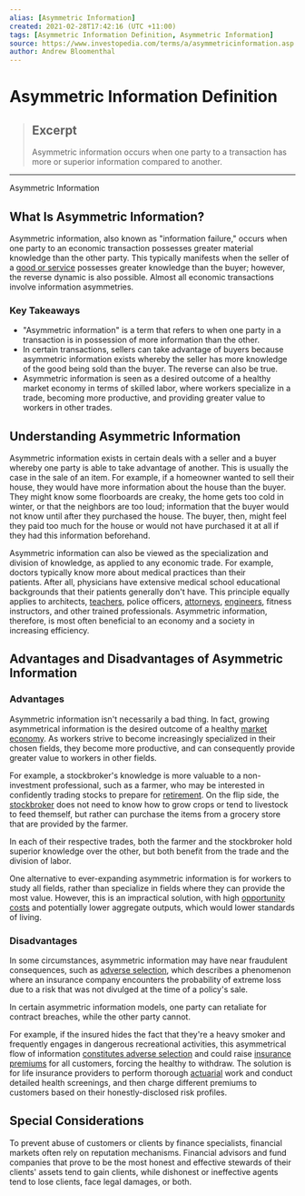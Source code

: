 ```yaml
---
alias: [Asymmetric Information]
created: 2021-02-28T17:42:16 (UTC +11:00)
tags: [Asymmetric Information Definition, Asymmetric Information]
source: https://www.investopedia.com/terms/a/asymmetricinformation.asp
author: Andrew Bloomenthal
---
```


# Asymmetric Information Definition

> ## Excerpt
> Asymmetric information occurs when one party to a transaction has more or superior information compared to another.

---

Asymmetric Information
## What Is Asymmetric Information?

Asymmetric information, also known as "information failure," occurs when one party to an economic transaction possesses greater material knowledge than the other party. This typically manifests when the seller of a [good or service](https://www.investopedia.com/articles/economics/08/free-market-regulation.asp) possesses greater knowledge than the buyer; however, the reverse dynamic is also possible. Almost all economic transactions involve information asymmetries.

### Key Takeaways

-   "Asymmetric information" is a term that refers to when one party in a transaction is in possession of more information than the other.
-   In certain transactions, sellers can take advantage of buyers because asymmetric information exists whereby the seller has more knowledge of the good being sold than the buyer. The reverse can also be true.
-   Asymmetric information is seen as a desired outcome of a healthy market economy in terms of skilled labor, where workers specialize in a trade, becoming more productive, and providing greater value to workers in other trades.

## Understanding Asymmetric Information

Asymmetric information exists in certain deals with a seller and a buyer whereby one party is able to take advantage of another. This is usually the case in the sale of an item. For example, if a homeowner wanted to sell their house, they would have more information about the house than the buyer. They might know some floorboards are creaky, the home gets too cold in winter, or that the neighbors are too loud; information that the buyer would not know until after they purchased the house. The buyer, then, might feel they paid too much for the house or would not have purchased it at all if they had this information beforehand.

Asymmetric information can also be viewed as the specialization and division of knowledge, as applied to any economic trade. For example, doctors typically know more about medical practices than their patients. After all, physicians have extensive medical school educational backgrounds that their patients generally don't have. This principle equally applies to architects, [teachers](https://www.investopedia.com/articles/personal-finance/112914/top-retirement-strategies-teachers.asp), police officers, [attorneys](https://www.investopedia.com/articles/pf/08/picking-lawyer.asp), [engineers](https://www.investopedia.com/articles/professionals/102315/highestpaying-engineering-careers.asp), fitness instructors, and other trained professionals. Asymmetric information, therefore, is most often beneficial to an economy and a society in increasing efficiency.

## Advantages and Disadvantages of Asymmetric Information

### Advantages

Asymmetric information isn't necessarily a bad thing. In fact, growing asymmetrical information is the desired outcome of a healthy [market economy](https://www.investopedia.com/terms/m/marketeconomy.asp). As workers strive to become increasingly specialized in their chosen fields, they become more productive, and can consequently provide greater value to workers in other fields.

For example, a stockbroker's knowledge is more valuable to a non-investment professional, such as a farmer, who may be interested in confidently trading stocks to prepare for [retirement](https://www.investopedia.com/terms/r/retirement.asp). On the flip side, the [stockbroker](https://www.investopedia.com/terms/s/stockbroker.asp) does not need to know how to grow crops or tend to livestock to feed themself, but rather can purchase the items from a grocery store that are provided by the farmer.

In each of their respective trades, both the farmer and the stockbroker hold superior knowledge over the other, but both benefit from the trade and the division of labor.

One alternative to ever-expanding asymmetric information is for workers to study all fields, rather than specialize in fields where they can provide the most value. However, this is an impractical solution, with high [opportunity costs](https://www.investopedia.com/terms/o/opportunitycost.asp) and potentially lower aggregate outputs, which would lower standards of living.

### Disadvantages

In some circumstances, asymmetric information may have near fraudulent consequences, such as [adverse selection](https://www.investopedia.com/terms/a/adverseselection.asp), which describes a phenomenon where an insurance company encounters the probability of extreme loss due to a risk that was not divulged at the time of a policy's sale.

In certain asymmetric information models, one party can retaliate for contract breaches, while the other party cannot.

For example, if the insured hides the fact that they're a heavy smoker and frequently engages in dangerous recreational activities, this asymmetrical flow of information [constitutes adverse selection](https://www.investopedia.com/articles/insurance/082516/examples-adverse-selection-insurance-industry.asp) and could raise [insurance premiums](https://www.investopedia.com/terms/i/insurance-premium.asp) for all customers, forcing the healthy to withdraw. The solution is for life insurance providers to perform thorough [actuarial](https://www.investopedia.com/terms/a/actuary.asp) work and conduct detailed health screenings, and then charge different premiums to customers based on their honestly-disclosed risk profiles.

## Special Considerations

To prevent abuse of customers or clients by finance specialists, financial markets often rely on reputation mechanisms. Financial advisors and fund companies that prove to be the most honest and effective stewards of their clients' assets tend to gain clients, while dishonest or ineffective agents tend to lose clients, face legal damages, or both.
